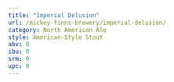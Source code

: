 ```yaml
---
title: "Imperial Delusion"
url: /mickey-finns-brewery/imperial-delusion/
category: North American Ale
style: American-Style Stout
abv: 0
ibu: 0
srm: 0
upc: 0
---
```


